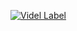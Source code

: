 [![Videl Label](http://img.youtube.com/vi/SFG0jCylDZM/0.jpg)](https://www.youtube.com/watch?v=SFG0jCylDZM "Battle")
